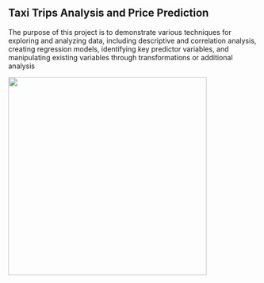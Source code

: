 ## Taxi Trips Analysis and Price Prediction


The purpose of this project is to demonstrate various techniques for exploring and analyzing data, including descriptive and correlation analysis, creating regression models, identifying key predictor variables, and manipulating existing variables through transformations or additional analysis

<img src='' width=400>
